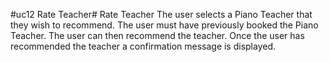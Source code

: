 #uc12 Rate Teacher#
Rate Teacher The user selects a Piano Teacher that they wish to recommend. The user must have previously booked the Piano Teacher. The user can then recommend the teacher. Once the user has recommended the teacher a confirmation message is displayed.
